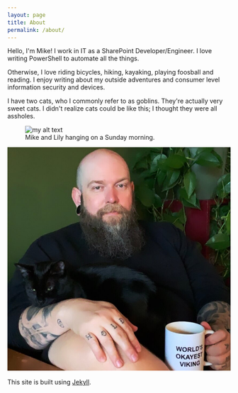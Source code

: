 ```yaml
---
layout: page
title: About
permalink: /about/
---
```


Hello, I'm Mike! I work in IT as a SharePoint Developer/Engineer. I love writing PowerShell to automate all the things.

Otherwise, I love riding bicycles, hiking, kayaking, playing foosball and reading. I enjoy writing about my outside adventures and consumer level information security and devices.

I have two cats, who I commonly refer to as goblins. They're actually very sweet cats. I didn't realize cats could be like this; I thought they were all assholes.

<figure>
  <img src="{{site.url}}/assets/mike-and-lily.jpeg" alt="my alt text"/>
  <figcaption>Mike and Lily hanging on a Sunday morning.</figcaption>
</figure>

![Mike and Lily](/assets/mike-and-lily.jpeg)

This site is built using [Jekyll](https://jekyllrb.com/).
